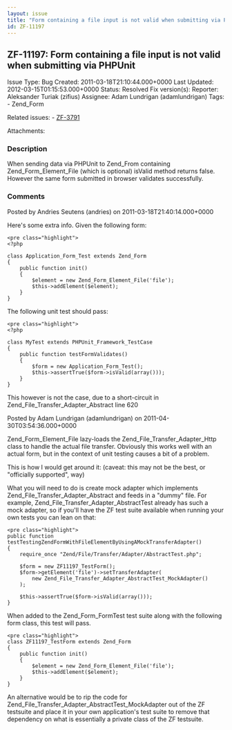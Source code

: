 ```yaml
---
layout: issue
title: "Form containing a file input is not valid when submitting via PHPUnit"
id: ZF-11197
---
```


ZF-11197: Form containing a file input is not valid when submitting via PHPUnit
-------------------------------------------------------------------------------

 Issue Type: Bug Created: 2011-03-18T21:10:44.000+0000 Last Updated: 2012-03-15T01:15:53.000+0000 Status: Resolved Fix version(s): 
 Reporter:  Aleksander Turiak (zifius)  Assignee:  Adam Lundrigan (adamlundrigan)  Tags: - Zend\_Form
 
 Related issues: - [ZF-3791](/issues/browse/ZF-3791)
 
 Attachments: 
### Description

When sending data via PHPUnit to Zend\_From containing Zend\_Form\_Element\_File (which is optional) isValid method returns false. However the same form submitted in browser validates successfully.

 

 

### Comments

Posted by Andries Seutens (andries) on 2011-03-18T21:40:14.000+0000

Here's some extra info. Given the following form:

 
    <pre class="highlight"> 
    <?php
    
    class Application_Form_Test extends Zend_Form
    {
        public function init()
        {
            $element = new Zend_Form_Element_File('file');
            $this->addElement($element);
        }
    }


The following unit test should pass:

 
    <pre class="highlight">
    <?php
    
    class MyTest extends PHPUnit_Framework_TestCase
    {
        public function testFormValidates()
        {
            $form = new Application_Form_Test();
            $this->assertTrue($form->isValid(array()));
        }
    }


This however is not the case, due to a short-circuit in Zend\_File\_Transfer\_Adapter\_Abstract line 620

 

 

Posted by Adam Lundrigan (adamlundrigan) on 2011-04-30T03:54:36.000+0000

Zend\_Form\_Element\_File lazy-loads the Zend\_File\_Transfer\_Adapter\_Http class to handle the actual file transfer. Obviously this works well with an actual form, but in the context of unit testing causes a bit of a problem.

This is how I would get around it: (caveat: this may not be the best, or "officially supported", way)

What you will need to do is create mock adapter which implements Zend\_File\_Transfer\_Adapter\_Abstract and feeds in a "dummy" file. For example, Zend\_File\_Transfer\_Adapter\_AbstractTest already has such a mock adapter, so if you'll have the ZF test suite available when running your own tests you can lean on that:

 
    <pre class="highlight">
    public function testTestingZendFormWithFileElementByUsingAMockTransferAdapter()
    {
        require_once "Zend/File/Transfer/Adapter/AbstractTest.php";
            
        $form = new ZF11197_TestForm();
        $form->getElement('file')->setTransferAdapter(
            new Zend_File_Transfer_Adapter_AbstractTest_MockAdapter()
        );
            
        $this->assertTrue($form->isValid(array()));
    }
    


When added to the Zend\_Form\_FormTest test suite along with the following form class, this test will pass.

 
    <pre class="highlight">
    class ZF11197_TestForm extends Zend_Form
    {
        public function init()
        {
            $element = new Zend_Form_Element_File('file');
            $this->addElement($element);
        }
    }


An alternative would be to rip the code for Zend\_File\_Transfer\_Adapter\_AbstractTest\_MockAdapter out of the ZF testsuite and place it in your own application's test suite to remove that dependency on what is essentially a private class of the ZF testsuite.

 

 